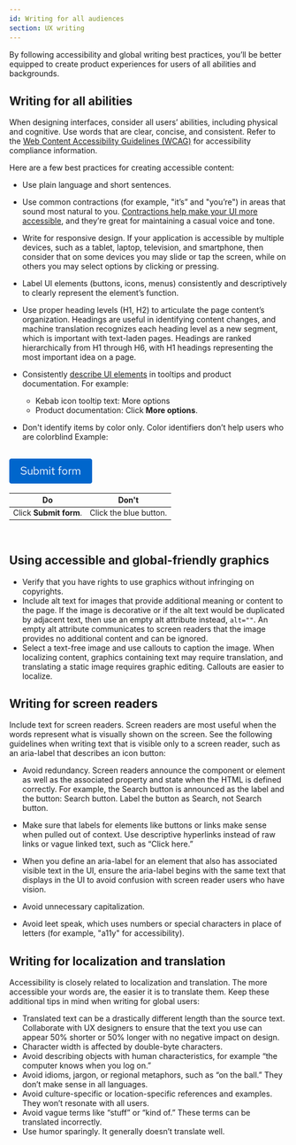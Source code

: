 ```yaml
---
id: Writing for all audiences
section: UX writing
--- 
```


By following accessibility and global writing best practices, you’ll be better equipped to create product experiences for users of all abilities and backgrounds. 

## Writing for all abilities 
When designing interfaces, consider all users’ abilities, including physical and cognitive. Use words that are clear, concise, and consistent. Refer to the [Web Content Accessibility Guidelines (WCAG)](https://www.w3.org/TR/WCAG21/) for accessibility compliance information. 

Here are a few best practices for creating accessible content: 

- Use plain language and short sentences. 

- Use common contractions (for example, "it’s” and "you’re") in areas that sound most natural to you. [Contractions help make your UI more accessible](https://help.blackboard.com/Accessibility/Write_Accessible_Content), and they’re great for maintaining a casual voice and tone.

- Write for responsive design. If your application is accessible by multiple devices, such as a tablet, laptop, television, and smartphone, then consider that on some devices you may slide or tap the screen, while on others you may select options by clicking or pressing. 

- Label UI elements (buttons, icons, menus) consistently and descriptively to clearly represent the element’s function.

- Use proper heading levels (H1, H2) to articulate the page content’s organization. Headings are useful in identifying content changes, and machine translation recognizes each heading level as a new segment, which is important with text-laden pages. Headings are ranked hierarchically from H1 through H6, with H1 headings representing the most important idea on a page. 

 - Consistently [describe UI elements](https://www.patternfly.org/v4/developer-resources/accessibility-guide) in tooltips and product documentation. For example:  
    - Kebab icon tooltip text: More options
    - Product documentation: Click **More options**. 

- Don't identify items by color only. Color identifiers don’t help users who are colorblind Example:   
<br />
<img src="./img/submit-form.png" alt="blue PatternFly primary button reading Submit form" width="150"/>

<div class="ws-content-table">

| **Do** | **Don't** |
|--------|-----------|
| Click **Submit form**. | Click the blue button.|

</div> 
<br /> 

## Using accessible and global-friendly graphics
- Verify that you have rights to use graphics without infringing on copyrights.
- Include alt text for images that provide additional meaning or content to the page. If the image is decorative or if the alt text would be duplicated by adjacent text, then use an empty alt attribute instead, `alt=""`. An empty alt attribute communicates to screen readers that the image provides no additional content and can be ignored.
- Select a text-free image and use callouts to caption the image. When localizing content, graphics containing text may require translation, and translating a static image requires graphic editing. Callouts are easier to localize.

## Writing for screen readers
Include text for screen readers. Screen readers are most useful when the words represent what is visually shown on the screen. See the following guidelines when writing text that is visible only to a screen reader, such as an aria-label that describes an icon button:  

- Avoid redundancy. Screen readers announce the component or element as well as the associated property and state when the HTML is defined correctly. For example, the Search button is announced as the label and the button: Search button. Label the button as Search, not Search button.

- Make sure that labels for elements like buttons or links make sense when pulled out of context. Use descriptive hyperlinks instead of raw links or vague linked text, such as “Click here.”  

- When you define an aria-label for an element that also has associated visible text in the UI, ensure the aria-label begins with the same text that displays in the UI to avoid confusion with screen reader users who have vision. 

- Avoid unnecessary capitalization. 

- Avoid leet speak, which uses numbers or special characters in place of letters (for example, "a11y" for accessibility). 

## Writing for localization and translation
Accessibility is closely related to localization and translation. The more accessible your words are, the easier it is to translate them. Keep these additional tips in mind when writing for global users: 

- Translated text can be a drastically different length than the source text. Collaborate with UX designers to ensure that the text you use can appear 50% shorter or 50% longer with no negative impact on design.
- Character width is affected by double-byte characters.
- Avoid describing objects with human characteristics, for example “the computer knows when you log on.”
- Avoid idioms, jargon, or regional metaphors, such as “on the ball.” They don’t make sense in all languages.
- Avoid culture-specific or location-specific references and examples. They won’t resonate with all users.
- Avoid vague terms like “stuff” or “kind of.” These terms can be translated incorrectly.
- Use humor sparingly. It generally doesn’t translate well.








